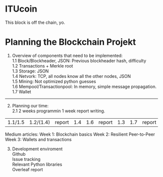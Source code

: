 # ITUcoin
This block is off the chain, yo.

# Planning the Blockchain Projekt
1. Overview of components that need to be implemented:   
 1.1 Block/Blockheader, JSON: Previous blockheader hash, difficulty  
 1.2 Transactions + Merkle root   
 1.3 Storage: JSON  
 1.4 Netvork: TCP, all nodes know all the other nodes, JSON  
 1.5 Mining: Not optimized python guesses   
 1.6 Mempool/Transactionpool: In memory, simple message propagation.   
 1.7 Wallet   
 
 ---
 
2. Planning our time:   
 2.1 2 weeks programmin 1 week report writing.   
 
 | | | | | | | | | | | | |
 |-|-|-|-|-|-|-|-|-|-|-|-|
 |1.1/1.5|1.2/(1.4)|report|1.4|1.6|report|1.3|1.7|report|report|report|report|
 
 Medium articles:
  Week 1: Blockchain basics
  Week 2: Resilient Peer-to-Peer
  Week 3: Wallets and transactions
 
3. Development enviroment   
    Github  
    Issue tracking   
    Relevant Python libraries   
    Overleaf report    


